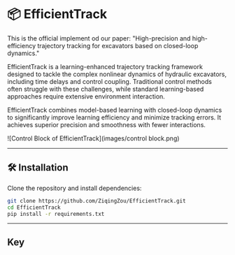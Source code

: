 # 📦 EfficientTrack

This is the official implement od our paper: "High-precision and high-efficiency trajectory tracking for excavators based on closed-loop dynamics."

EfficientTrack is a learning-enhanced trajectory tracking framework designed to tackle the complex nonlinear dynamics of hydraulic excavators, including time delays and control coupling. Traditional control methods often struggle with these challenges, while standard learning-based approaches require extensive environment interaction.

EfficientTrack combines model-based learning with closed-loop dynamics to significantly improve learning efficiency and minimize tracking errors. It achieves superior precision and smoothness with fewer interactions.

![Control Block of EfficientTrack](images/control block.png)

---

## 🛠️ Installation

Clone the repository and install dependencies:

```bash
git clone https://github.com/ZiqingZou/EfficientTrack.git
cd EfficientTrack
pip install -r requirements.txt
```

---

##  Key 
